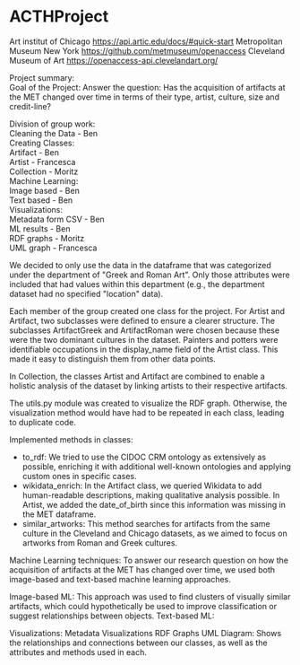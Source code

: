 # ACTHProject
Art institut of Chicago 
https://api.artic.edu/docs/#quick-start
Metropolitan Museum New York
https://github.com/metmuseum/openaccess
Cleveland Museum of Art
https://openaccess-api.clevelandart.org/

Project summary: <br>
  Goal of the Project: 
   Answer the question: Has the acquisition of artifacts at the MET changed over time in terms of their type, artist, culture, size and credit-line? <br>

  Division of group work: <br>
    Cleaning the Data - Ben <br>
    Creating Classes: <br>
      Artifact - Ben <br>
      Artist - Francesca <br>
      Collection - Moritz <br>
    Machine Learning:  <br>
     Image based - Ben <br>
     Text based -  Ben <br>
    Visualizations:  <br>
      Metadata form CSV - Ben <br>
      ML results - Ben <br>
      RDF graphs - Moritz <br>
      UML graph - Francesca <br>

We decided to only use the data in the dataframe that was categorized under the department of "Greek and Roman Art". Only those attributes were included that had values within this department (e.g., the department dataset had no specified "location" data).

Each member of the group created one class for the project. For Artist and Artifact, two subclasses were defined to ensure a clearer structure.
The subclasses ArtifactGreek and ArtifactRoman were chosen because these were the two dominant cultures in the dataset.
Painters and potters were identifiable occupations in the display_name field of the Artist class. This made it easy to distinguish them from other data points.

In Collection, the classes Artist and Artifact are combined to enable a holistic analysis of the dataset by linking artists to their respective artifacts.

The utils.py module was created to visualize the RDF graph. Otherwise, the visualization method would have had to be repeated in each class, leading to duplicate code.

Implemented methods in classes: 
- to_rdf: We tried to use the CIDOC CRM ontology as extensively as possible, enriching it with additional well-known ontologies and applying custom ones in specific cases.
- wikidata_enrich: In the Artifact class, we queried Wikidata to add human-readable descriptions, making qualitative analysis possible. In Artist, we added the date_of_birth since this information was missing in the MET dataframe.
- similar_artworks: This method searches for artifacts from the same culture in the Cleveland and Chicago datasets, as we aimed to focus on artworks from Roman and Greek cultures.

Machine Learning techniques: 
To answer our research question on how the acquisition of artifacts at the MET has changed over time, we used both image-based and text-based machine learning approaches.

Image-based ML:
This approach was used to find clusters of visually similar artifacts, which could hypothetically be used to improve classification or suggest relationships between objects.
Text-based ML:


Visualizations: 
Metadata Visualizations
RDF Graphs
UML Diagram: Shows the relationships and connections between our classes, as well as the attributes and methods used in each.
